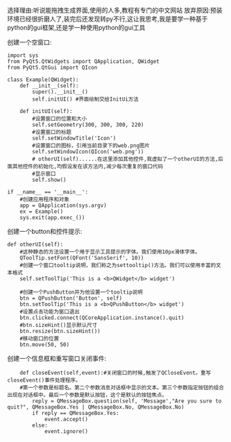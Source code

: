 选择理由:听说能拖拽生成界面,使用的人多,教程有专门的中文网站
放弃原因:预装环境已经很折磨人了,装完后还发现转py不行,这让我思考,我是要学一种基于python的gui框架,还是学一种使用python的gui工具

创建一个空窗口:

    import sys
    from PyQt5.QtWidgets import QApplication, QWidget
    from PyQt5.QtGui import QIcon

    class Example(QWidget):
        def __init__(self):
            super().__init__()
            self.initUI() #界面绘制交给InitUi方法

        def initUI(self):
            #设置窗口的位置和大小
            self.setGeometry(300, 300, 300, 220)  
            #设置窗口的标题
            self.setWindowTitle('Icon')
            #设置窗口的图标，引用当前目录下的web.png图片
            self.setWindowIcon(QIcon('web.png'))        
            # otherUI(self)......在这里添加其他控件,我虚拟了一个otherUI的方法,后面其他控件的初始化,均假设发在该方法内,减少每次重复的窗口代码
            #显示窗口
            self.show()

    if __name__ == '__main__':
        #创建应用程序和对象
        app = QApplication(sys.argv)
        ex = Example()
        sys.exit(app.exec_()) 

创建一个button和控件提示:

    def otherUI(self):
        #这种静态的方法设置一个用于显示工具提示的字体。我们使用10px滑体字体。
        QToolTip.setFont(QFont('SansSerif', 10))
        #创建一个窗口tooltip说明，我们称之为settooltip()方法。我们可以使用丰富的文本格式
        self.setToolTip('This is a <b>QWidget</b> widget')
        
        #创建一个PushButton并为他设置一个tooltip说明
        btn = QPushButton('Button', self)
        btn.setToolTip('This is a <b>QPushButton</b> widget')
        #设置点击功能为窗口退出
        btn.clicked.connect(QCoreApplication.instance().quit)
        #btn.sizeHint()显示默认尺寸
        btn.resize(btn.sizeHint())
        #移动窗口的位置
        btn.move(50, 50)

创建一个信息框和重写窗口关闭事件:

        def closeEvent(self,event):#关闭窗口的时候,触发了QCloseEvent。重写closeEvent()事件处理程序。
        #第一个参数是标题名。第二个参数消息对话框中显示的文本。第三个参数指定按钮的组合出现在对话框中。最后一个参数是默认按钮，这个是默认的按钮焦点。
            reply = QMessageBox.question(self, 'Message',"Are you sure to quit?", QMessageBox.Yes | QMessageBox.No, QMessageBox.No) 
            if reply == QMessageBox.Yes:
                event.accept()
            else:
                event.ignore()

            